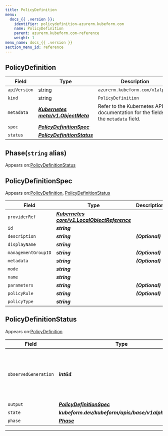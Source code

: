 ```yaml
---
title: PolicyDefinition
menu:
  docs_{{ .version }}:
    identifier: policydefinition-azurerm.kubeform.com
    name: PolicyDefinition
    parent: azurerm.kubeform.com-reference
    weight: 1
menu_name: docs_{{ .version }}
section_menu_id: reference
---
```


## PolicyDefinition
| Field | Type | Description |
| ------ | ----- | ----------- |
| `apiVersion` | string | `azurerm.kubeform.com/v1alpha1` |
|    `kind` | string | `PolicyDefinition` |
| `metadata` | ***[Kubernetes meta/v1.ObjectMeta](https://kubernetes.io/docs/reference/generated/kubernetes-api/v1.13/#objectmeta-v1-meta)***|Refer to the Kubernetes API documentation for the fields of the `metadata` field.|
| `spec` | ***[PolicyDefinitionSpec](#policydefinitionspec)***||
| `status` | ***[PolicyDefinitionStatus](#policydefinitionstatus)***||
## Phase(`string` alias)

Appears on:[PolicyDefinitionStatus](#policydefinitionstatus)

## PolicyDefinitionSpec

Appears on:[PolicyDefinition](#policydefinition), [PolicyDefinitionStatus](#policydefinitionstatus)

| Field | Type | Description |
| ------ | ----- | ----------- |
| `providerRef` | ***[Kubernetes core/v1.LocalObjectReference](https://kubernetes.io/docs/reference/generated/kubernetes-api/v1.13/#localobjectreference-v1-core)***||
| `id` | ***string***||
| `description` | ***string***| ***(Optional)*** |
| `displayName` | ***string***||
| `managementGroupID` | ***string***| ***(Optional)*** |
| `metadata` | ***string***| ***(Optional)*** |
| `mode` | ***string***||
| `name` | ***string***||
| `parameters` | ***string***| ***(Optional)*** |
| `policyRule` | ***string***| ***(Optional)*** |
| `policyType` | ***string***||
## PolicyDefinitionStatus

Appears on:[PolicyDefinition](#policydefinition)

| Field | Type | Description |
| ------ | ----- | ----------- |
| `observedGeneration` | ***int64***| ***(Optional)*** Resource generation, which is updated on mutation by the API Server.|
| `output` | ***[PolicyDefinitionSpec](#policydefinitionspec)***| ***(Optional)*** |
| `state` | ***kubeform.dev/kubeform/apis/base/v1alpha1.State***| ***(Optional)*** |
| `phase` | ***[Phase](#phase)***| ***(Optional)*** |
---
